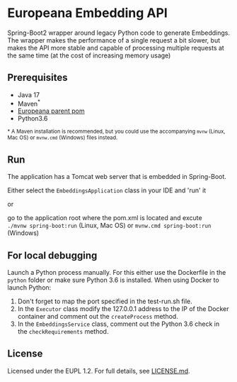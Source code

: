 # Europeana Embedding API

Spring-Boot2 wrapper around legacy Python code to generate Embeddings.
The wrapper makes the performance of a single request a bit slower, but makes the API more stable and capable of
processing multiple requests at the same time (at the cost of increasing memory usage)

## Prerequisites
 * Java 17
 * Maven<sup>*</sup> 
 * [Europeana parent pom](https://github.com/europeana/europeana-parent-pom)
 * Python3.6
 
 <sup>* A Maven installation is recommended, but you could use the accompanying `mvnw` (Linux, Mac OS) or `mvnw.cmd` (Windows) 
 files instead.

## Run
The application has a Tomcat web server that is embedded in Spring-Boot.

Either select the `EmbeddingsApplication` class in your IDE and 'run' it

or 

go to the application root where the pom.xml is located and excute  
`./mvnw spring-boot:run` (Linux, Mac OS) or `mvnw.cmd spring-boot:run` (Windows)


## For local debugging
Launch a Python process manually. For this either use the Dockerfile in the `python` folder or make sure Python 3.6 is installed.
When using Docker to launch Python:
1. Don't forget to map the port specified in the test-run.sh file.
2. In the `Executor` class modify the 127.0.0.1 address to the IP of the Docker container and comment out the `createProcess` method. 
3. In the `EmbeddingsService` class, comment out the Python 3.6 check in the `checkRequirements` method.

## License
Licensed under the EUPL 1.2. For full details, see [LICENSE.md](LICENSE.md).
